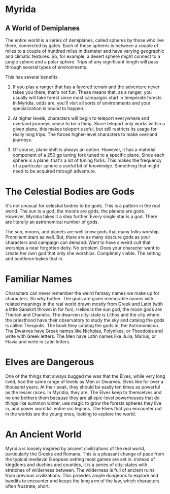 # Myrida

## A World of Demiplanes

The entire world is a series of demiplanes, called spheres by those who live there, connected by gates. Each of these spheres is between a couple of miles to a couple of hundred miles in diameter and have varying geographic and climatic features. So, for example, a desert sphere might connect to a jungle sphere and a polar sphere. Trips of any significant length will pass through several types of environments.

This has several benefits:

1. If you play a ranger that has a favored terrain and the adventure never takes you there, that's not fun. These means that, as a ranger, you usually will take forest since most campaigns start in temperate forests. In Myridia, odds are, you'll visit all sorts of environments and your specialization is bound to happen.

2. At higher levels, characters will begin to teleport everywhere and overland journeys cease to be a thing. Since teleport only works within a given plane, this makes teleport useful, but still restricts its usage for really long trips. The forces higher-level characters to make overland journeys.

3. Of course, plane shift is always an option. However, it has a material component of a 250 gp tuning fork tuned to a specific plane. Since each sphere is a plane, that's a lot of tuning forks. This makes the frequency of a particular sphere a useful bit of knowledge. Something that might need to be acquired through adventure.

# The Celestial Bodies are Gods

It's not unusual for celestial bodies to be gods. This is a pattern in the real world. The sun is a god, the moons are gods, the planets are gods. However, Myridia takes it a step further. Every single star is a god. There are literally an astronomical number of gods.

The sun, moons, and planets are well know gods that many folks worship. Prominent stars as well. But, there are as many obscure gods as your characters and campaign can demand. Want to have a weird cult that worships a near forgotten deity. No problem. Does your character want to create her own god that only she worships. Completely viable. The setting and pantheon bakes that in.

# Familiar Names

Characters can never remember the weird fantasy names we make up for characters. So why bother. The gods are given memorable names with related meanings in the real world drawn mostly from Greek and Latin (with a little Sanskrit thrown in for fun). Helios is the sun god, the moon gods are Therion and Chandra. The dwarven city-state is Lithos and the city where the priesthood have their observatory to study the sky and catalog the gods is called Theopolis. The book they catalog the gods in, the Astronomicon. The Dwarves have Greek names like Nicholas, Polynikes, or Theodosia and write with Greek letters. The Men have Latin names like Julia, Marius, or Flavia and write in Latin letters.

# Elves are Dangerous

One of the things that always bugged me was that the Elves, while very long lived, had the same range of levels as Men or Dwarves. Elves like for over a thousand years. At their peak, they should be easily ten times as powerful as the lesser races. In Myridia, they are. The Elves keep to themselves and no one bothers them because they are all epic-level powerhouses that do things like summon winter, use magic to grow the forests spheres they live in, and power word kill entire orc legions. The Elves that you encounter out in the worlds are the young ones, looking to explore the world.

# An Ancient World

Myridia is loosely inspired by ancient civilizations of the real world, particularly the Greeks and Romans. This is a pleasant change of pace from the typical medieval European setting most games are set in. Instead of kingdoms and duchies and counties, it is a series of city-states with stretches of wilderness between. The wilderness is full of ancient ruins from previous civilizations. This provides ample dungeons to explore and bandits to encounter and keeps the long arm of the law, which characters often frustrate, short.
